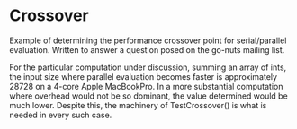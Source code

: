 # Crossover
Example of determining the performance crossover point for serial/parallel evaluation. Written to answer a question posed on the go-nuts mailing list.

For the particular computation under discussion, summing an array of ints, the input size where parallel evaluation becomes faster is approximately 28728 on a 4-core Apple MacBookPro. In a more substantial computation where overhead would not be so dominant, the value determined would be much lower. Despite this, the machinery of TestCrossover() is what is needed in every such case. 
